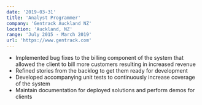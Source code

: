 ```yaml
---
date: '2019-03-31'
title: 'Analyst Programmer'
company: 'Gentrack Auckland NZ'
location: 'Auckland, NZ'
range: 'July 2015 - March 2019'
url: 'https://www.gentrack.com'
---
```


- Implemented bug fixes to the billing component of the system that allowed the client to bill more customers resulting in increased revenue
- Refined stories from the backlog to get them ready for development
- Developed accompanying unit tests to continuously increase coverage of the system
- Maintain documentation for deployed solutions and perform demos for clients 

